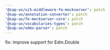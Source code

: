 ```yaml
---
'@sap-ux/ui5-middleware-fe-mockserver': patch
'@sap-ux/annotation-converter': patch
'@sap-ux/fe-mockserver-core': patch
'@sap-ux/vocabularies-types': patch
'@sap-ux/edmx-parser': patch
---
```


fix: improve support for Edm.Double
